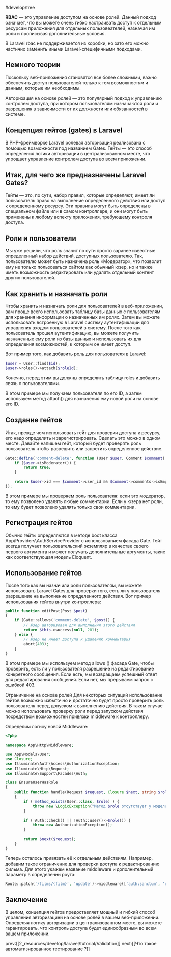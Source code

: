 #develop/tree 

**RBAC** — это управление доступом на основе ролей. Данный подход означает, что вы можете очень гибко настраивать доступ к отдельным ресурсам приложения для отдельных пользовeателей, назначая им роли и прописывая дополнительные условия.

В Laravel rbac не поддерживается из коробки, но зато его можно частично заменить иными Laravel-специфичными подходами.

## Немного теории

Поскольку веб-приложения становятся все более сложными, важно обеспечить доступ пользователей только к тем возможностям и данным, которые им необходимы.

Авторизация на основе ролей — это популярный подход к управлению контролем доступа, при котором пользователям назначаются роли и разрешения в зависимости от их должности или обязанностей в системе.

## Концепция гейтов (gates) в Laravel

В PHP-фреймворке Laravel ролевая авторизация реализована с помощью возможности под названием Gates. Гейты — это способ определения логики авторизации в централизованном месте, что упрощает управление контролем доступа во всем приложении.

## Итак, для чего же предназначены Laravel Gates?

Гейты — это, по сути, набор правил, которые определяют, имеет ли пользователь право на выполнение определенного действия или доступ к определенному ресурсу. Эти правила могут быть определены в специальном файле или в самом контроллере, и они могут быть применены к любому аспекту приложения, требующему контроля доступа.

## Роли и пользователи

Мы уже решили, что роль значит по сути просто заранее известные определенный набор действий, доступных пользователю.
Так, пользователю может быть назначена роль «Модератор», что позволит ему не только пользоваться сайтом как обычный юзер, но и также иметь возможность редактировать или удалять отдельный контент других пользователей.

## Как хранить и назначать роли

Чтобы хранить и назначать роли для пользователей в веб-приложении, вам проще всего использовать таблицу базы данных с пользователям для хранения информации о назначенных им ролях.
Затем вы можете использовать встроенную в Laravel систему аутентификации для управления входом пользователей в систему. После того как пользователь прошел аутентификацию, вы можете получить назначенные ему роли из базы данных и использовать их для определения возможностей, к которым он имеет доступ.

Вот пример того, как добавить роль для пользователя в Laravel:

```php
$user = User::find($id);
$user->roles()->attach($roleId);
```

Конечно, перед этим вы должны определить таблицу roles и добавить связь с пользователями.

В этом примере мы получаем пользователя по его ID, а затем используем метод attach() для назначения ему новой роли на основе его ID.

## Создание гейтов

Итак, прежде чем использовать гейт для проверки доступа к ресурсу, его надо определить и зарегистрировать. Сделать это можно в одном месте.
Давайте напишем гейт, который будет проверять роль пользователя чтобы разрешить или запретить определенное действие.

```php
Gate::define('comment-delete', function (User $user, Comment $comment) {
    if ($user->isModerator()) {
        return true;
    }

    return $user->id === $comment->user_id && $comment->comments->isEmpty();
});
```

В этом примере мы проверяем роль пользователя: если это модератор, то ему позволено удалять любые комментарии.
Если у юзера нет роли, то ему будет позволено удалять только свои комментарии.

## Регистрация гейтов

Обычно гейты определяются в методе boot класса App\Providers\AuthServiceProvider с использованием фасада Gate. Гейт всегда получает пользовательский экземпляр в качестве своего первого аргумента и может получать дополнительные аргументы, такие как соответствующая модель Eloquent.

## Использование гейтов

После того как вы назначили роли пользователям, вы можете использовать Laravel Gates для проверки того, есть ли у пользователя разрешение на выполнение определенного действия. Вот пример использования гейтов внутри контроллера:

```php
public function editPost(Post $post)
{
    if (Gate::allows('comment-delete', $post)) {
        // Юзер авторизован для выполнения этого действия
        return $this->success(null, 201);
    } else {
        // Юзер не имеет доступа к удалению комментария
        abort(403);
    }
}
```

В этом примере мы используем метод allows () фасада Gate, чтобы проверить, есть ли у пользователя разрешение на редактирование конкретного сообщения. Если есть, мы возвращаем успешный ответ для редактирования сообщения. Если нет, мы прерываем запрос с ошибкой 403.

Ограничение на основе ролей
Для некоторых ситуаций использование гейтов возможно избыточно и достаточно будет просто проверить роль пользователя перед допуском к выполнению действия. В таком случае можно использовать проверку роли перед запуском действия посредством возможностей привязки middleware к контроллеру.

Определим логику новой Middleware:

```php
<?php

namespace App\Http\Middleware;

use App\Models\User;
use Closure;
use Illuminate\Auth\Access\AuthorizationException;
use Illuminate\Http\Request;
use Illuminate\Support\Facades\Auth;

class EnsureUserHasRole
{
    public function handle(Request $request, Closure $next, string $role)
    {
        if (!method_exists(User::class, $role) ) {
            throw new \LogicException("Метод $role отсутствует у модели пользователя");
        }

        if (!Auth::check() || !Auth::user()->$role()) {
            throw new AuthorizationException();
        }

        return $next($request);
    }
}
```

Теперь осталось привязать её к отдельным действиям. Например, добавим такое ограничение для проверки доступа к редактированию фильма. Для этого укажем название middleware и дополнительный параметр в определении роута:

```php
Route::patch('/films/{film}', 'update')->middleware(['auth:sanctum', 'role:isModerator'])->name('films.update');
```

## Заключение

В целом, концепция гейтов предоставляет мощный и гибкий способ управления авторизацией на основе ролей в вашем веб-приложении. Определяя логику авторизации в централизованном месте, вы можете гарантировать, что контроль доступа будет единообразным во всем вашем приложении.

prev:[[2_resources/develop/laravel/tutorial/Validation]] next:[[Что такое автоматизированное тестирование ?]]
